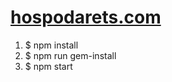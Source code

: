 # [hospodarets.com](https://hospodarets.com/)

1. $ npm install
1. $ npm run gem-install
1. $ npm start

